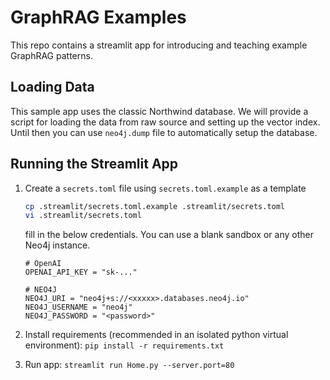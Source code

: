 # GraphRAG Examples
This repo contains a streamlit app for introducing and teaching example GraphRAG patterns.

## Loading Data
This sample app uses the classic Northwind database. We will provide a script for loading the data from raw source and setting up the vector index. Until then you can use `neo4j.dump` file to automatically setup the database. 

## Running the Streamlit App
1. Create a `secrets.toml` file using `secrets.toml.example` as a template
    ```bash
    cp .streamlit/secrets.toml.example .streamlit/secrets.toml
    vi .streamlit/secrets.toml
    ```
    fill in the below credentials.  You can use a blank sandbox or any other Neo4j instance.
    ```env
    # OpenAI
    OPENAI_API_KEY = "sk-..."
    
    # NEO4J
    NEO4J_URI = "neo4j+s://<xxxxx>.databases.neo4j.io"
    NEO4J_USERNAME = "neo4j"
    NEO4J_PASSWORD = "<password>"
    ```

2. Install requirements (recommended in an isolated python virtual environment): `pip install -r requirements.txt`
3. Run app: `streamlit run Home.py --server.port=80`

